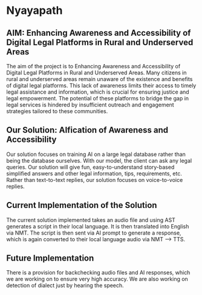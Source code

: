 # Nyayapath
## AIM: Enhancing Awareness and Accessibility of Digital Legal Platforms in Rural and Underserved Areas

The aim of the project is to Enhancing Awareness and Accessibility of Digital Legal Platforms in Rural and Underserved Areas. Many citizens in rural and underserved areas remain unaware of the existence and benefits of digital legal platforms. This lack of awareness limits their access to timely legal assistance and information, which is crucial for ensuring justice and legal empowerment. The potential of these platforms to bridge the gap in legal services is hindered by insufficient outreach and engagement strategies tailored to these communities.

## Our Solution: AIfication of Awareness and Accessibility

Our solution focuses on training AI on a large legal database rather than being the database ourselves. With our model, the client can ask any legal queries. Our solution will give fun, easy-to-understand story-based simplified answers and other legal information, tips, requirements, etc. Rather than text-to-text replies, our solution focuses on voice-to-voice replies. 

## Current Implementation of the Solution

The current solution implemented takes an audio file and using AST generates a script in their local language. It is then translated into English via NMT. The script is then sent via AI prompt to generate a response, which is again converted to their local language audio via NMT --> TTS. 

## Future Implementation 

There is a provision for backchecking audio files and AI responses, which we are working on to ensure very high accuracy. We are also working on detection of dialect just by hearing the speech.
